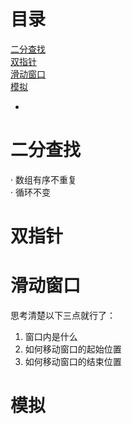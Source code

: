 # 目录
[二分查找](#标题1)   
[双指针](#标题1)   
[滑动窗口](#标题1)   
[模拟](#标题1)
- [](#标题1-1)    



<a name="标题1"></a>
# 二分查找
· 数组有序不重复     
· 循环不变  


<a name="标题1"></a>
# 双指针


<a name="标题1"></a>
# 滑动窗口
思考清楚以下三点就行了：   
1. 窗口内是什么
2. 如何移动窗口的起始位置
3. 如何移动窗口的结束位置


<a name="标题1"></a>
# 模拟


<a name="标题1-1"></a>
## 

